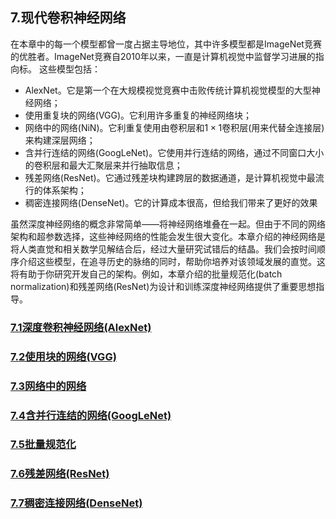 ## 7.现代卷积神经网络
在本章中的每一个模型都曾一度占据主导地位，其中许多模型都是ImageNet竞赛的优胜者。ImageNet竞赛自2010年以来，一直是计算机视觉中监督学习进展的指向标。
这些模型包括：
- AlexNet。它是第一个在大规模视觉竞赛中击败传统计算机视觉模型的大型神经网络；
- 使用重复块的网络(VGG)。它利用许多重复的神经网络块；
- 网络中的网络(NiN)。它利重复使用由卷积层和$1 \times 1$卷积层(用来代替全连接层)来构建深层网络；
- 含并行连结的网络(GoogLeNet)。它使用并行连结的网络，通过不同窗口大小的卷积层和最大汇聚层来并行抽取信息；
- 残差网络(ResNet)。它通过残差块构建跨层的数据通道，是计算机视觉中最流行的体系架构；
- 稠密连接网络(DenseNet)。它的计算成本很高，但给我们带来了更好的效果

虽然深度神经网络的概念非常简单——将神经网络堆叠在一起。但由于不同的网络架构和超参数选择，这些神经网络的性能会发生很大变化。本章介绍的神经网络是将人类直觉和相关数学见解结合后，经过大量研究试错后的结晶。我们会按时间顺序介绍这些模型，在追寻历史的脉络的同时，帮助你培养对该领域发展的直觉。这将有助于你研究开发自己的架构。例如，本章介绍的批量规范化(batch normalization)和残差网络(ResNet)为设计和训练深度神经网络提供了重要思想指导。

### [7.1深度卷积神经网络(AlexNet)](./7_1.ipynb)
### [7.2使用块的网络(VGG)](./7_2.ipynb)
### [7.3网络中的网络](./7_3.ipynb)
### [7.4含并行连结的网络(GoogLeNet)](./7_4.ipynb)
### [7.5批量规范化](./7_5.ipynb)
### [7.6残差网络(ResNet)](./7_6.ipynb)
### [7.7稠密连接网络(DenseNet)](./7_7.ipynb)